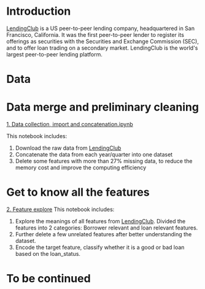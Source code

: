 # Introduction
[LendingClub](https://www.lendingclub.com/) is a US peer-to-peer lending company, headquartered in San Francisco, California. It was the first peer-to-peer lender to register its offerings as securities with the Securities and Exchange Commission (SEC), and to offer loan trading on a secondary market. LendingClub is the world's largest peer-to-peer lending platform.

# Data 


# Data merge and preliminary cleaning
[1. Data collection, import and concatenation.ipynb](https://github.com/Xixiong-Guo/My-project/blob/master/Lending%20club%20load%20data%20analysis/1.%20Data%20collection%2C%20import%20and%20concatenation.ipynb)

This notebook includes:
1) Download the raw data from [LendingClub](https://www.lendingclub.com/info/download-data.action)
2) Concatenate the data from each year/quarter into one dataset
3) Delete some features with more than 27% missing data, to reduce the memory cost and improve the computing efficiency 

# Get to know all the features
[2. Feature explore](https://github.com/Xixiong-Guo/My-project/blob/master/Lending%20club%20load%20data%20analysis/2.%20Feature%20explore%20and%20target%20encode.ipynb)
This notebook includes:
1) Explore the meanings of all features from [LendingClub](https://www.lendingclub.com/info/download-data.action).
Divided the features into 2 categories: Borrower relevant and loan relevant features. 
2) Further delete a few unrelated features after better understanding the dataset. 
3) Encode the target feature, classify whether it is a good or bad loan based on the loan_status.

# To be continued
